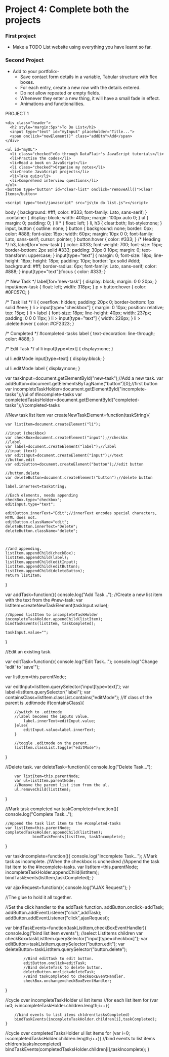 # Project 4: Complete both the projects

### **First project**
- Make a TODO List website using everything you have learnt so far. 

### **Second Project**
- Add to your portfolio:-
  * Save contact form details in a variable, Tabular structure with flex boxes.
  * For each entry, create a new row with the details entered.
  * Do not allow repeated or empty fields.
  * Whenever they enter a new thing, it will have a small fade in effect.
  * Animations and functionalities.




PROJECT 1


<!DOCTYPE html>
<html>
  <head>
    <link rel="stylesheet" type="text/css" href="css\to do list.css">
  </head>
  <body>

    <div class="header">
      <h2 style="margin:5px">To Do List</h2>
      <input type="text" id="myInput" placeholder="Title...">
      <span onclick="newElement()" class="addBtn">Add</span>
    </div>

    <ul id="myUL">
      <li class="checked">Go through DataFlair's JavaScript tutorials</li>
      <li>Practise the codes</li>
      <li>Read a book on JavaScript</li>
      <li class="checked">Organise my notes</li>
      <li>Create JavaScript projects</li>
      <li>Take quiz</li>
      <li>Comprehend interview questions</li>
    </ul>
    <button type="button" id="clear-list" onclick="removeAll()">Clear Items</button>

    <script type="text/javascript" src="js\to do list.js"></script>

  </body>
</html>


body {
  background: #fff;
  color: #333;
  font-family: Lato, sans-serif;
}
.container {
  display: block;
  width: 400px;
  margin: 100px auto 0;
}
ul {
  margin: 0;
  padding: 0;
}
li * {
  float: left;
}
li, h3 {
  clear:both;
  list-style:none;
}
input, button {
  outline: none;
}
button {
  background: none;
  border: 0px;
  color: #888;
  font-size: 15px;
  width: 60px;
  margin: 10px 0 0;
  font-family: Lato, sans-serif;
  cursor: pointer;
}
button:hover {
  color: #333;
}
/* Heading */
h3,
label[for='new-task'] {
  color: #333;
  font-weight: 700;
  font-size: 15px;
  border-bottom: 2px solid #333;
  padding: 30px 0 10px;
  margin: 0;
  text-transform: uppercase;
}
input[type="text"] {
  margin: 0;
  font-size: 18px;
  line-height: 18px;
  height: 18px;
  padding: 10px;
  border: 1px solid #ddd;
  background: #fff;
  border-radius: 6px;
  font-family: Lato, sans-serif;
  color: #888;
}
input[type="text"]:focus {
  color: #333;
}

/* New Task */
label[for='new-task'] {
  display: block;
  margin: 0 0 20px;
}
input#new-task {
  float: left;
  width: 318px;
}
p > button:hover {
  color: #0FC57C;
}

/* Task list */
li {
  overflow: hidden;
  padding: 20px 0;
  border-bottom: 1px solid #eee;
}
li > input[type="checkbox"] {
  margin: 0 10px;
  position: relative;
  top: 15px;
}
li > label {
  font-size: 18px;
  line-height: 40px;
  width: 237px;
  padding: 0 0 0 11px;
}
li >  input[type="text"] {
  width: 226px;
}
li > .delete:hover {
  color: #CF2323;
}

/* Completed */
#completed-tasks label {
  text-decoration: line-through;
  color: #888;
}

/* Edit Task */
ul li input[type=text] {
  display:none;
}

ul li.editMode input[type=text] {
  display:block;
}

ul li.editMode label {
  display:none;
}











var taskInput=document.getElementById("new-task");//Add a new task.
var addButton=document.getElementsByTagName("button")[0];//first button
var incompleteTaskHolder=document.getElementById("incomplete-tasks");//ul of #incomplete-tasks
var completedTasksHolder=document.getElementById("completed-tasks");//completed-tasks


//New task list item
var createNewTaskElement=function(taskString){

	var listItem=document.createElement("li");

	//input (checkbox)
	var checkBox=document.createElement("input");//checkbx
	//label
	var label=document.createElement("label");//label
	//input (text)
	var editInput=document.createElement("input");//text
	//button.edit
	var editButton=document.createElement("button");//edit button

	//button.delete
	var deleteButton=document.createElement("button");//delete button

	label.innerText=taskString;

	//Each elements, needs appending
	checkBox.type="checkbox";
	editInput.type="text";

	editButton.innerText="Edit";//innerText encodes special characters, HTML does not.
	editButton.className="edit";
	deleteButton.innerText="Delete";
	deleteButton.className="delete";



	//and appending.
	listItem.appendChild(checkBox);
	listItem.appendChild(label);
	listItem.appendChild(editInput);
	listItem.appendChild(editButton);
	listItem.appendChild(deleteButton);
	return listItem;
}



var addTask=function(){
	console.log("Add Task...");
	//Create a new list item with the text from the #new-task:
	var listItem=createNewTaskElement(taskInput.value);

	//Append listItem to incompleteTaskHolder
	incompleteTaskHolder.appendChild(listItem);
	bindTaskEvents(listItem, taskCompleted);

	taskInput.value="";

}

//Edit an existing task.

var editTask=function(){
console.log("Edit Task...");
console.log("Change 'edit' to 'save'");


var listItem=this.parentNode;

var editInput=listItem.querySelector('input[type=text]');
var label=listItem.querySelector("label");
var containsClass=listItem.classList.contains("editMode");
		//If class of the parent is .editmode
		if(containsClass){

		//switch to .editmode
		//label becomes the inputs value.
			label.innerText=editInput.value;
		}else{
			editInput.value=label.innerText;
		}

		//toggle .editmode on the parent.
		listItem.classList.toggle("editMode");
}




//Delete task.
var deleteTask=function(){
		console.log("Delete Task...");

		var listItem=this.parentNode;
		var ul=listItem.parentNode;
		//Remove the parent list item from the ul.
		ul.removeChild(listItem);

}


//Mark task completed
var taskCompleted=function(){
		console.log("Complete Task...");
	
	//Append the task list item to the #completed-tasks
	var listItem=this.parentNode;
	completedTasksHolder.appendChild(listItem);
				bindTaskEvents(listItem, taskIncomplete);

}


var taskIncomplete=function(){
		console.log("Incomplete Task...");
//Mark task as incomplete.
	//When the checkbox is unchecked
		//Append the task list item to the #incomplete-tasks.
		var listItem=this.parentNode;
	incompleteTaskHolder.appendChild(listItem);
			bindTaskEvents(listItem,taskCompleted);
}



var ajaxRequest=function(){
	console.log("AJAX Request");
}

//The glue to hold it all together.


//Set the click handler to the addTask function.
addButton.onclick=addTask;
addButton.addEventListener("click",addTask);
addButton.addEventListener("click",ajaxRequest);


var bindTaskEvents=function(taskListItem,checkBoxEventHandler){
	console.log("bind list item events");
//select ListItems children
	var checkBox=taskListItem.querySelector("input[type=checkbox]");
	var editButton=taskListItem.querySelector("button.edit");
	var deleteButton=taskListItem.querySelector("button.delete");


			//Bind editTask to edit button.
			editButton.onclick=editTask;
			//Bind deleteTask to delete button.
			deleteButton.onclick=deleteTask;
			//Bind taskCompleted to checkBoxEventHandler.
			checkBox.onchange=checkBoxEventHandler;
}

//cycle over incompleteTaskHolder ul list items
	//for each list item
	for (var i=0; i<incompleteTaskHolder.children.length;i++){

		//bind events to list items chldren(tasksCompleted)
		bindTaskEvents(incompleteTaskHolder.children[i],taskCompleted);
	}




//cycle over completedTasksHolder ul list items
	for (var i=0; i<completedTasksHolder.children.length;i++){
	//bind events to list items chldren(tasksIncompleted)
		bindTaskEvents(completedTasksHolder.children[i],taskIncomplete);
	}




